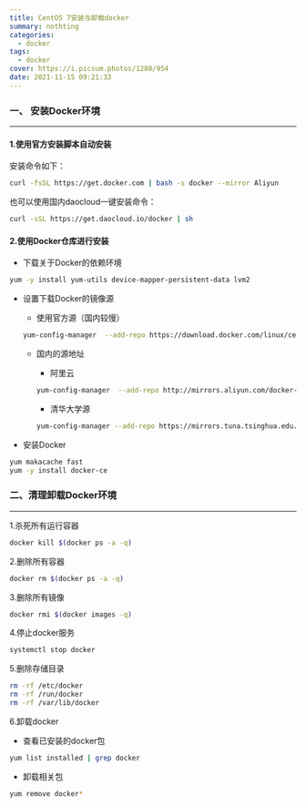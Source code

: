 ```yaml
---
title: CentOS 7安装与卸载docker
summary: nothting
categories:
  - docker 
tags:
  - docker 
cover: https://i.picsum.photos/1280/954
date: 2021-11-15 09:21:33
---
```


### 一、 安装Docker环境

---

#### 1.使用官方安装脚本自动安装

安装命令如下：

```bash
curl -fsSL https://get.docker.com | bash -s docker --mirror Aliyun
```

也可以使用国内daocloud一键安装命令：

```bash
curl -sSL https://get.daocloud.io/docker | sh
```

#### 2.使用Docker仓库进行安装

- 下载关于Docker的依赖环境

```bash
yum -y install yum-utils device-mapper-persistent-data lvm2
```

- 设置下载Docker的镜像源
  - 使用官方源（国内较慢）

  ```bash
  yum-config-manager  --add-repo https://download.docker.com/linux/centos/docker-ce.repo
  ```

  - 国内的源地址
    - 阿里云

    ```bash
    yum-config-manager  --add-repo http://mirrors.aliyun.com/docker-ce/linux/centos/docker-ce.repo
    ```

    - 清华大学源

    ```bash
    yum-config-manager --add-repo https://mirrors.tuna.tsinghua.edu.cn/docker-ce/linux/centos/docker-ce.repo
    ```

- 安装Docker

```bash
yum makacache fast
yum -y install docker-ce
```

### 二、清理卸载Docker环境

---
1.杀死所有运行容器

```bash
docker kill $(docker ps -a -q)
```

2.删除所有容器

```bash
docker rm $(docker ps -a -q)
```

3.删除所有镜像

```bash
docker rmi $(docker images -q)
```

4.停止docker服务

```bash
systemctl stop docker
```

5.删除存储目录

```bash
rm -rf /etc/docker
rm -rf /run/docker
rm -rf /var/lib/docker
```

6.卸载docker

- 查看已安装的docker包
  
```bash
yum list installed | grep docker
```

- 卸载相关包

```bash
yum remove docker*
```  
